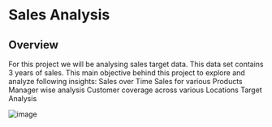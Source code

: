 # Sales Analysis 

## Overview

For this project we will be analysing sales target data. This data set contains 3 years of sales.
This main objective behind this project to explore and analyze following insights:
Sales over Time
Sales for various Products
Manager wise analysis
Customer coverage across various Locations
Target Analysis

![image](https://github.com/DipangiJadav/Sales-Analysis-Project/assets/141200010/b316641f-0c23-4e76-a24d-19550d7b60d4)


